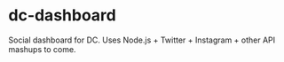 dc-dashboard
============

Social dashboard for DC. 
Uses Node.js + Twitter + Instagram + other API mashups to come.
